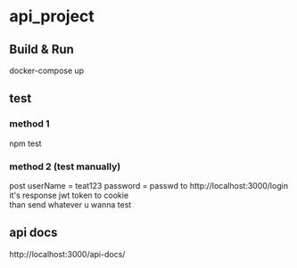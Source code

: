 # api_project
## Build & Run
docker-compose up
## test
### method 1
npm test

### method 2 (test manually)
post userName = teat123 password = passwd to http://localhost:3000/login \
it's response jwt token to cookie\
than send whatever u wanna test

## api docs
http://localhost:3000/api-docs/
